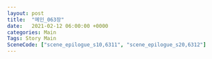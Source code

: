 ```yaml
---
layout: post
title:  "메인_063장"
date:   2021-02-12 06:00:00 +0000
categories: Main
Tags: Story Main
SceneCode: ["scene_epilogue_s10,6311", "scene_epilogue_s20,6312"]
---
```

